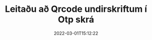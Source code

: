 ---
############################# Static ############################
layout: "auto-gen-signature"
date: 2022-03-01T15:12:22
draft: false
operation: Search
signaturetype: Qrcode
fileformat: Otp
productName: Java
lang: is
productCode: java
otherformats: pdf doc docx docm dot dotm dotx odt ott rtf xls xlsx xlsm xlsb csv ods ots xltx xltm ppt pptx pps ppsx odp otp potx potm pptm ppsm png jpg bmp gif tiff svg webp wmf
breadcrumb: Search Qrcode signatures at Otp with Java

############################# Head ############################
head_title: "Leitaðu að Qrcode undirskriftum í Otp skrá í Java"
head_description: "Notaðu Java til að leita að Qrcode undirskriftum í Otp skrám með því að nota nokkrar línur af kóða."

############################# Header ############################
title: "Leitaðu að Qrcode undirskriftum í Otp skrá"
description: "Innbyggt forritaskil Java gerir kleift að leita að Qrcode undirskriftum í þegar undirrituðum Otp skrám. Framkvæmdu háþróaða leit með rafrænum undirskriftum í Otp skjölunum þínum með því að nota nokkrar línur af kóða."
bg_image: "https://cms.admin.containerize.com/templates/aspose/App_Themes/V3/images/bg/header1.png"
bg_overlay: false
button:
    enable: true

############################# SubMenu ############################
submenu:
    enable: true

    left:
        img_alt: "GroupDocs.Signature for Java"
        image: "https://cms.admin.containerize.com/templates/groupdocs/images/product-logos/90x90-noborder/groupdocsature-java.png"
        product: "GroupDocs.Signature"
        platform: "Java"



############################# About ############################
about:
    enable: true
    title: "Um GroupDocs.Signature for Java API"
    content: |
        [GroupDocs.Signature for Java](https://products.groupdocs.com/signature/java/) býður upp á Java API til að vinna úr skjölum með því að nota ýmsar undirskriftargerðir eins og texta, myndir, stafræn skilríki, strikamerki, QR-kóða, stimpla eða lýsigögn. Notendur geta bætt við, eytt, uppfært, staðfest eða leitað í rafrænum undirskriftum í PDF-skjölum, MS Word skjölum, MS Excel vinnubókum, MS PowerPoint kynningum, Adobe Photoshop skrám og ýmsum myndsniðum, með viðbótarstuðningi við að sérsníða eiginleika undirskrifta eftir þörfum.
    

############################# Steps ############################
steps:
    enable: true
    title_left: "Hvernig á að leita að Qrcode undirskriftum í Otp"
    content_left: |
        [GroupDocs.Signature for Java](https://products.groupdocs.com/signature/java/) auðveldar forriturum Java að leita að Qrcode undirskriftum í Otp skrám úr forritum sínum með því að útfæra nokkur einföld skref.
        
        * Búðu til nýtt tilvik af Signature class og sendu frumskjalsslóð sem byggingarbreytu.
        * Stofnaðu SearchOptions hlutinn í samræmi við kröfur þínar og tilgreindu leitarmöguleika.
        * Hringdu í leitaraðferð fyrir undirskriftarflokkstilvik og sendu SearchOptions til þess.
        * Vinndu leitarniðurstöður í samræmi við kröfur þínar.

    title_right: "kerfis kröfur"
    content_right: |
        GroupDocs.Signature for Java eru studd á öllum helstu kerfum og stýrikerfum. Áður en þú keyrir kóðann hér að neðan skaltu ganga úr skugga um að þú hafir eftirfarandi forsendur uppsettar á kerfinu þínu.

        * Stýrikerfi: Microsoft Windows, Linux, MacOS
        * Þróunarumhverfi: NetBeans, Intellij IDEA, Eclipse, etc.
        * Java runtime: J2SE 6.0 and above
        * Sæktu nýjustu útgáfuna af GroupDocs.Signature for Java frá [Maven](https://repository.groupdocs.com/webapp/#/artifacts/browse/tree/General/repo/com/groupdocs/groupdocs-signature)
         
    code: |
        ```java    
                
        // Set up input Otp file
        String filePath = "input.otp";

        // Instantiate Signature for input file
        Signature signature = new Signature(filePath);

        //Create search options
        QrCodeSearchOptions options = new QrCodeSearchOptions();

        // specify special pages to search on 
        options.setAllPages(false);
        // single page number
        options.setPageNumber(1);
        // specify text match type
        options.setMatchType(TextMatchType.Contains);
        // specify text pattern to search
        options.setText("Text signature");
        // return  Qrcode images for processing
        options.setReturnContent(true);
        // set up type of returned  Qrcode images
        options.setReturnContentType(FileType.PNG);
                            
        // search for Qrcode signatures in Otp document
        List<QrCodeSignature> signatures = signature.search(QrCodeSignature.class, options);

        // process signatures which were found 
        signatures.forEach(item -> System.out.println(item.toString()));
        ```

############################# Demos ############################
demos:
    enable: true
    title: "Leitaðu að Qrcode rafrænum undirskriftum Live Demo"
    content: |
       Leitaðu í skjalinu að ýmsum rafrænum undirskriftum í Otp skrár núna með því að fara á [GroupDocs.Signature App](https://products.groupdocs.app/signature/family) vefsíðuna.

        
############################# More Formats ############################
more_formats:
    enable: true
    title: "Leitaðu að öðrum Qrcode undirskriftum með því að nota Java"
    content: |
        "Rafrænar undirskriftir leita í ýmsum skjölum. Finndu undirskriftir frá einu af vinsælustu skráarsniðunum eins og sýnt er hér að neðan."
    format: 
           
       
back_to_top:
    enable: true
---